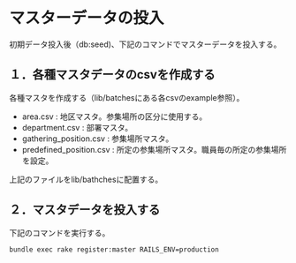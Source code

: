# マスターデータの投入

初期データ投入後（db:seed)、下記のコマンドでマスターデータを投入する。

## １．各種マスタデータのcsvを作成する

各種マスタを作成する（lib/batchesにある各csvのexample参照）。

* area.csv : 地区マスタ。参集場所の区分に使用する。
* department.csv : 部署マスタ。
* gathering_position.csv : 参集場所マスタ。
* predefined_position.csv : 所定の参集場所マスタ。職員毎の所定の参集場所を設定。

上記のファイルをlib/bathchesに配置する。

## ２．マスタデータを投入する

下記のコマンドを実行する。

	bundle exec rake register:master RAILS_ENV=production

